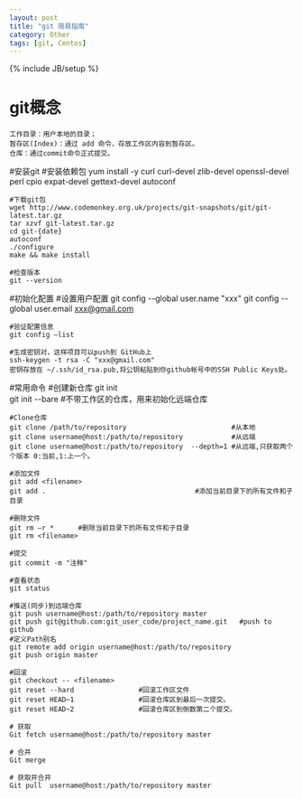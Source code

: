```yaml
---
layout: post
title: "git 简易指南"
category: Other
tags: [git, Centos]
---
```

{% include JB/setup %}


# git概念 
	工作目录：用户本地的目录； 
	暂存区(Index)：通过 add 命令，存放工作区内容到暂存区。
	仓库：通过commit命令正式提交。

#安装git
	#安装依赖包
	yum install -y curl curl-devel zlib-devel openssl-devel perl cpio expat-devel gettext-devel autoconf

	#下载git包
	wget http://www.codemonkey.org.uk/projects/git-snapshots/git/git-latest.tar.gz
	tar xzvf git-latest.tar.gz
	cd git-{date} 
	autoconf
	./configure
	make && make install
	
	#检查版本
	git --version

#初始化配置
	#设置用户配置
	git config --global user.name "xxx"
	git config --global user.email xxx@gmail.com	

	#验证配置信息
	git config –list

	#生成密钥对，这样项目可以push到 GitHub上
	ssh-keygen -t rsa -C "xxx@gmail.com"
	密钥存放在 ~/.ssh/id_rsa.pub,将公钥粘贴到你github帐号中的SSH Public Keys处。 

#常用命令
	#创建新仓库
	git init        
	git init --bare   #不带工作区的仓库，用来初始化远端仓库

	#Clone仓库
	git clone /path/to/repository                          #从本地
	git clone username@host:/path/to/repository            #从远端
	git clone username@host:/path/to/repository  --depth=1 #从远端,只获取两个个版本 0:当前,1:上一个。

	#添加文件
	git add <filename>
	git add .                                     #添加当前目录下的所有文件和子目录

	#删除文件
    git rm –r *      #删除当前目录下的所有文件和子目录
    git rm <filename>  

    #提交
	git commit -m "注释"

	#查看状态
	git status

	#推送(同步)到远端仓库
	git push username@host:/path/to/repository master 
	git push git@github.com:git_user_code/project_name.git   #push to github 
	#定义Path别名
	git remote add origin username@host:/path/to/repository
	git push origin master 

	#回滚
	git checkout -- <filename>  
	git reset --hard                #回滚工作区文件
	git reset HEAD~1                #回滚仓库区到最后一次提交。
	git reset HEAD~2                #回滚仓库区到倒数第二个提交。
	
	# 获取
	Git fetch username@host:/path/to/repository master          

	# 合并
	Git merge 
	
	# 获取并合并
	Git pull  username@host:/path/to/repository master          


